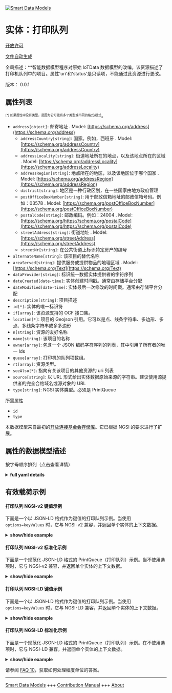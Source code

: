 <!-- 10-Header -->    
[![Smart Data Models](https://smartdatamodels.org/wp-content/uploads/2022/01/SmartDataModels_logo.png "Logo")](https://smartdatamodels.org)    
实体：打印队列    
=======<!-- /10-Header -->    
<!-- 15-License -->    
[开放许可](https://github.com/smart-data-models//dataModel.OCF/blob/master/PrintQueue/LICENSE.md)    
[文件自动生成](https://docs.google.com/presentation/d/e/2PACX-1vTs-Ng5dIAwkg91oTTUdt8ua7woBXhPnwavZ0FxgR8BsAI_Ek3C5q97Nd94HS8KhP-r_quD4H0fgyt3/pub?start=false&loop=false&delayms=3000#slide=id.gb715ace035_0_60)    
<!-- /15-License -->    
<!-- 20-Description -->    
全局描述：**智能数据模型程序对原始 IoTData 数据模型的改编。该资源描述了打印机队列中的项目。属性'uri'和'status'是只读项，不能通过此资源进行更改。    
版本： 0.0.1    
<!-- /20-Description -->    
<!-- 30-PropertiesList -->    
## 属性列表    
<sup><sub>[*] 如果属性中没有类型，是因为它可能有多个类型或不同的格式/模式</sub></sup>。    
- `address[object]`: 邮寄地址  . Model: [https://schema.org/address](https://schema.org/address)	- `addressCountry[string]`: 国家。例如，西班牙  . Model: [https://schema.org/addressCountry](https://schema.org/addressCountry)    
	- `addressLocality[string]`: 街道地址所在的地点，以及该地点所在的区域  . Model: [https://schema.org/addressLocality](https://schema.org/addressLocality)    
	- `addressRegion[string]`: 地点所在的地区，以及该地区位于哪个国家  . Model: [https://schema.org/addressRegion](https://schema.org/addressRegion)    
	- `district[string]`: 地区是一种行政区划，在一些国家由地方政府管理      
	- `postOfficeBoxNumber[string]`: 用于邮政信箱地址的邮政信箱号码。例如：03578  . Model: [https://schema.org/postOfficeBoxNumber](https://schema.org/postOfficeBoxNumber)    
	- `postalCode[string]`: 邮政编码。例如：24004  . Model: [https://schema.org/https://schema.org/postalCode](https://schema.org/https://schema.org/postalCode)    
	- `streetAddress[string]`: 街道地址  . Model: [https://schema.org/streetAddress](https://schema.org/streetAddress)    
	- `streetNr[string]`: 在公共街道上标识特定房产的编号      
- `alternateName[string]`: 该项目的替代名称  - `areaServed[string]`: 提供服务或提供物品的地理区域  . Model: [https://schema.org/Text](https://schema.org/Text)- `dataProvider[string]`: 标识统一数据实体提供者的字符序列  - `dateCreated[date-time]`: 实体创建时间戳。通常由存储平台分配  - `dateModified[date-time]`: 实体最后一次修改的时间戳。通常由存储平台分配  - `description[string]`: 项目描述  - `id[*]`: 实体的唯一标识符  - `if[array]`: 该资源支持的 OCF 接口集。  - `location[*]`: 项目的 Geojson 引用。它可以是点、线条字符串、多边形、多点、多线条字符串或多多边形  - `n[string]`: 资源的友好名称  - `name[string]`: 该项目的名称  - `owner[array]`: 包含一个 JSON 编码字符序列的列表，其中引用了所有者的唯一 Ids  - `queue[array]`: 打印机的队列项数组。  - `rt[array]`: 资源类型。  - `seeAlso[*]`: 指向有关该项目的其他资源的 uri 列表  - `source[string]`: 以 URL 形式给出实体数据原始来源的字符串。建议使用源提供者的完全合格域名或源对象的 URL  - `type[string]`: NGSI 实体类型。必须是 PrintQueue  <!-- /30-PropertiesList -->    
<!-- 35-RequiredProperties -->    
所需属性    
- `id`  - `type`  <!-- /35-RequiredProperties -->    
<!-- 40-RequiredProperties -->    
本数据模型来自最初的[开放连接基金会存储库](https://github.com/openconnectivityfoundation/IoTDataModels)。它已根据 NGSI 的要求进行了扩展。    
<!-- /40-RequiredProperties -->    
<!-- 50-DataModelHeader -->    
## 属性的数据模型描述    
按字母顺序排列（点击查看详情）    
<!-- /50-DataModelHeader -->    
<!-- 60-ModelYaml -->    
<details><summary><strong>full yaml details</strong></summary>      
```yaml    
PrintQueue:      
  description: Smart Data Models Program adaptation of the original IoTData data Models. This Resource describes the items in a Printer Queue. The Properties 'uri' and 'status' are read only items that cannot be changed through this resource.      
  properties:      
    address:      
      description: The mailing address      
      properties:      
        addressCountry:      
          description: 'The country. For example, Spain'      
          type: string      
          x-ngsi:      
            model: https://schema.org/addressCountry      
            type: Property      
        addressLocality:      
          description: 'The locality in which the street address is, and which is in the region'      
          type: string      
          x-ngsi:      
            model: https://schema.org/addressLocality      
            type: Property      
        addressRegion:      
          description: 'The region in which the locality is, and which is in the country'      
          type: string      
          x-ngsi:      
            model: https://schema.org/addressRegion      
            type: Property      
        district:      
          description: 'A district is a type of administrative division that, in some countries, is managed by the local government'      
          type: string      
          x-ngsi:      
            type: Property      
        postOfficeBoxNumber:      
          description: 'The post office box number for PO box addresses. For example, 03578'      
          type: string      
          x-ngsi:      
            model: https://schema.org/postOfficeBoxNumber      
            type: Property      
        postalCode:      
          description: 'The postal code. For example, 24004'      
          type: string      
          x-ngsi:      
            model: https://schema.org/https://schema.org/postalCode      
            type: Property      
        streetAddress:      
          description: The street address      
          type: string      
          x-ngsi:      
            model: https://schema.org/streetAddress      
            type: Property      
        streetNr:      
          description: Number identifying a specific property on a public street      
          type: string      
          x-ngsi:      
            type: Property      
      type: object      
      x-ngsi:      
        model: https://schema.org/address      
        type: Property      
    alternateName:      
      description: An alternative name for this item      
      type: string      
      x-ngsi:      
        type: Property      
    areaServed:      
      description: The geographic area where a service or offered item is provided      
      type: string      
      x-ngsi:      
        model: https://schema.org/Text      
        type: Property      
    dataProvider:      
      description: A sequence of characters identifying the provider of the harmonised data entity      
      type: string      
      x-ngsi:      
        type: Property      
    dateCreated:      
      description: Entity creation timestamp. This will usually be allocated by the storage platform      
      format: date-time      
      type: string      
      x-ngsi:      
        type: Property      
    dateModified:      
      description: Timestamp of the last modification of the entity. This will usually be allocated by the storage platform      
      format: date-time      
      type: string      
      x-ngsi:      
        type: Property      
    description:      
      description: A description of this item      
      type: string      
      x-ngsi:      
        type: Property      
    id:      
      anyOf:      
        - description: Identifier format of any NGSI entity      
          maxLength: 256      
          minLength: 1      
          pattern: ^[\w\-\.\{\}\$\+\*\[\]`|~^@!,:\\]+$      
          type: string      
          x-ngsi:      
            type: Property      
        - description: Identifier format of any NGSI entity      
          format: uri      
          type: string      
          x-ngsi:      
            type: Property      
      description: Unique identifier of the entity      
      x-ngsi:      
        type: Property      
    if:      
      description: The OCF Interface set supported by this Resource.      
      items:      
        enum:      
          - oic.if.r      
          - oic.if.baseline      
        type: string      
      minItems: 2      
      readOnly: true      
      type: array      
      uniqueItems: true      
      x-ngsi:      
        type: Property      
    location:      
      description: 'Geojson reference to the item. It can be Point, LineString, Polygon, MultiPoint, MultiLineString or MultiPolygon'      
      oneOf:      
        - description: Geojson reference to the item. Point      
          properties:      
            bbox:      
              items:      
                type: number      
              minItems: 4      
              type: array      
            coordinates:      
              items:      
                type: number      
              minItems: 2      
              type: array      
            type:      
              enum:      
                - Point      
              type: string      
          required:      
            - type      
            - coordinates      
          title: GeoJSON Point      
          type: object      
          x-ngsi:      
            type: GeoProperty      
        - description: Geojson reference to the item. LineString      
          properties:      
            bbox:      
              items:      
                type: number      
              minItems: 4      
              type: array      
            coordinates:      
              items:      
                items:      
                  type: number      
                minItems: 2      
                type: array      
              minItems: 2      
              type: array      
            type:      
              enum:      
                - LineString      
              type: string      
          required:      
            - type      
            - coordinates      
          title: GeoJSON LineString      
          type: object      
          x-ngsi:      
            type: GeoProperty      
        - description: Geojson reference to the item. Polygon      
          properties:      
            bbox:      
              items:      
                type: number      
              minItems: 4      
              type: array      
            coordinates:      
              items:      
                items:      
                  items:      
                    type: number      
                  minItems: 2      
                  type: array      
                minItems: 4      
                type: array      
              type: array      
            type:      
              enum:      
                - Polygon      
              type: string      
          required:      
            - type      
            - coordinates      
          title: GeoJSON Polygon      
          type: object      
          x-ngsi:      
            type: GeoProperty      
        - description: Geojson reference to the item. MultiPoint      
          properties:      
            bbox:      
              items:      
                type: number      
              minItems: 4      
              type: array      
            coordinates:      
              items:      
                items:      
                  type: number      
                minItems: 2      
                type: array      
              type: array      
            type:      
              enum:      
                - MultiPoint      
              type: string      
          required:      
            - type      
            - coordinates      
          title: GeoJSON MultiPoint      
          type: object      
          x-ngsi:      
            type: GeoProperty      
        - description: Geojson reference to the item. MultiLineString      
          properties:      
            bbox:      
              items:      
                type: number      
              minItems: 4      
              type: array      
            coordinates:      
              items:      
                items:      
                  items:      
                    type: number      
                  minItems: 2      
                  type: array      
                minItems: 2      
                type: array      
              type: array      
            type:      
              enum:      
                - MultiLineString      
              type: string      
          required:      
            - type      
            - coordinates      
          title: GeoJSON MultiLineString      
          type: object      
          x-ngsi:      
            type: GeoProperty      
        - description: Geojson reference to the item. MultiLineString      
          properties:      
            bbox:      
              items:      
                type: number      
              minItems: 4      
              type: array      
            coordinates:      
              items:      
                items:      
                  items:      
                    items:      
                      type: number      
                    minItems: 2      
                    type: array      
                  minItems: 4      
                  type: array      
                type: array      
              type: array      
            type:      
              enum:      
                - MultiPolygon      
              type: string      
          required:      
            - type      
            - coordinates      
          title: GeoJSON MultiPolygon      
          type: object      
          x-ngsi:      
            type: GeoProperty      
      x-ngsi:      
        type: GeoProperty      
    n:      
      description: Friendly name of the Resource      
      maxLength: 64      
      readOnly: true      
      type: string      
      x-ngsi:      
        type: Property      
    name:      
      description: The name of this item      
      type: string      
      x-ngsi:      
        type: Property      
    owner:      
      description: A List containing a JSON encoded sequence of characters referencing the unique Ids of the owner(s)      
      items:      
        anyOf:      
          - description: Identifier format of any NGSI entity      
            maxLength: 256      
            minLength: 1      
            pattern: ^[\w\-\.\{\}\$\+\*\[\]`|~^@!,:\\]+$      
            type: string      
            x-ngsi:      
              type: Property      
          - description: Identifier format of any NGSI entity      
            format: uri      
            type: string      
            x-ngsi:      
              type: Property      
        description: Unique identifier of the entity      
        x-ngsi:      
          type: Property      
      type: array      
      x-ngsi:      
        type: Property      
    queue:      
      description: The array of queue items for the printer.      
      items:      
        properties:      
          status:      
            description: The status of the queue item.      
            enum:      
              - Printing      
              - Pending      
              - Paused      
              - Error      
              - Unknown      
            readOnly: true      
            type: string      
          uri:      
            description: The uri of the queue item (i.e. the actual file).      
            format: uri      
            maxLength: 256      
            readOnly: true      
            type: string      
        required:      
          - uri      
          - status      
        type: object      
      readOnly: true      
      type: array      
      x-ngsi:      
        type: Property      
    rt:      
      description: The Resource Type.      
      items:      
        enum:      
          - oic.r.printer.queue      
        maxLength: 64      
        type: string      
      minItems: 1      
      readOnly: true      
      type: array      
      uniqueItems: true      
      x-ngsi:      
        type: Property      
    seeAlso:      
      description: list of uri pointing to additional resources about the item      
      oneOf:      
        - items:      
            format: uri      
            type: string      
          minItems: 1      
          type: array      
        - format: uri      
          type: string      
      x-ngsi:      
        type: Property      
    source:      
      description: 'A sequence of characters giving the original source of the entity data as a URL. Recommended to be the fully qualified domain name of the source provider, or the URL to the source object'      
      type: string      
      x-ngsi:      
        type: Property      
    type:      
      description: NGSI entity type. It has to be PrintQueue      
      enum:      
        - PrintQueue      
      type: string      
      x-ngsi:      
        type: Property      
  required:      
    - id      
    - type      
  type: object      
  x-derived-from: https://github.com/OpenInterConnect/IoTDataModels/blob/master/PrintQueueResURI.swagger.json      
  x-disclaimer: 'Redistribution and use in source and binary forms, with or without modification, are permitted  provided that the license conditions are met. Copyleft (c) 2022 Contributors to Smart Data Models Program'      
  x-license-url: https://github.com/smart-data-models/dataModel.OCF/blob/master/PrintQueue/LICENSE.md      
  x-model-schema: https://smart-data-models.github.io/dataModel.IoTDataModels/PrintQueue/schema.json      
  x-model-tags: OCF      
  x-version: 0.0.1      
```    
</details>      
<!-- /60-ModelYaml -->    
<!-- 70-MiddleNotes -->    
<!-- /70-MiddleNotes -->    
<!-- 80-Examples -->    
## 有效载荷示例    
#### 打印队列 NGSI-v2 键值示例    
下面是一个以 JSON-LD 格式作为键值的打印队列示例。当使用 `options=keyValues` 时，它与 NGSI-v2 兼容，并返回单个实体的上下文数据。    
<details><summary><strong>show/hide example</strong></summary>      
```json  
{  
  "id": "urn:ngsi-ld:PrintQueue:id:DSBY:69849407",  
  "dateCreated": "1977-04-13T01:13:50Z",  
  "dateModified": "2008-02-09T11:24:49Z",  
  "source": "Can wall board culture. Window benefit its wrong degree drop simply.",  
  "name": "City short sound big rest. Near evening beyond professional herself.",  
  "alternateName": "Sea perform require",  
  "description": "Bank interesting prot",  
  "dataProvider": "Summer reason word. Late animal bit able race method example member.",  
  "owner": [  
    "urn:ngsi-ld:PrintQueue:items:QLZW:77438571",  
    "urn:ngsi-ld:PrintQueue:items:UICK:43859697"  
  ],  
  "seeAlso": [  
    "urn:ngsi-ld:PrintQueue:items:YRUI:41497039"  
  ],  
  "location": {  
    "type": "Point",  
    "coordinates": [  
      81.4915515,  
      99.488164  
    ]  
  },  
  "address": {  
    "streetAddress": "Detail girl case provide responsibility area week. Institution sing century standard. Real however enjoy agent determine next doctor around.",  
    "addressLocality": "Bar soon set performance exactly ten try",  
    "addressRegion": "Poor natural some certain available. Far opportunity theory rise above purpose within baby. Business police art technology development both.",  
    "addressCountry": "Kitchen born",  
    "postalCode": "Bill one main. Almost type purp",  
    "postOfficeBoxNumber": "Throw stop hard arrive suffer also tend.",  
    "streetNr": "Indeed second travel late wo",  
    "district": "Feeling laugh news anything whole environmental. Interesting analysis better playe"  
  },  
  "areaServed": "Final draw feeling understand role Mr husband. Rise peace ser",  
  "rt": [  
    "oic.r.printer.queue"  
  ],  
  "queue": [  
    {  
      "status": "Unknown",  
      "uri": "urn:ngsi-ld:PrintQueue:uri:AHBT:92472595"  
    },  
    {  
      "status": "Pending",  
      "uri": "urn:ngsi-ld:PrintQueue:uri:SGIL:98471141"  
    }  
  ],  
  "n": "Emplo",  
  "if": [  
    "oic.if.baseline",  
    "oic.if.r"  
  ],  
  "type": "PrintQueue"  
}  
```  
</details>    
#### 打印队列 NGSI-v2 标准化示例    
下面是一个规范化 JSON-LD 格式的 PrintQueue（打印队列）示例。当不使用选项时，它与 NGSI-v2 兼容，并返回单个实体的上下文数据。    
<details><summary><strong>show/hide example</strong></summary>      
```json  
{  
  "id": "urn:ngsi-ld:PrintQueue:id:DSBY:69849407",  
  "dateCreated": {  
    "type": "DateTime",  
    "value": "1977-04-13T01:13:50Z"  
  },  
  "dateModified": {  
    "type": "DateTime",  
    "value": "2008-02-09T11:24:49Z"  
  },  
  "source": {  
    "type": "Text",  
    "value": "Can wall board culture. Window benefit its wrong degree drop simply."  
  },  
  "name": {  
    "type": "Text",  
    "value": "City short sound big rest. Near evening beyond professional herself."  
  },  
  "alternateName": {  
    "type": "Text",  
    "value": "Sea perform require"  
  },  
  "description": {  
    "type": "Text",  
    "value": "Bank interesting prot"  
  },  
  "dataProvider": {  
    "type": "Text",  
    "value": "Summer reason word. Late animal bit able race method example member."  
  },  
  "owner": {  
    "type": "StructuredValue",  
    "value": [  
      "urn:ngsi-ld:PrintQueue:items:QLZW:77438571",  
      "urn:ngsi-ld:PrintQueue:items:UICK:43859697"  
    ]  
  },  
  "seeAlso": {  
    "type": "StructuredValue",  
    "value": [  
      "urn:ngsi-ld:PrintQueue:items:YRUI:41497039"  
    ]  
  },  
  "location": {  
    "type": "geo:json",  
    "value": {  
      "type": "Point",  
      "coordinates": [  
        81.4915515,  
        99.488164  
      ]  
    }  
  },  
  "address": {  
    "type": "StructuredValue",  
    "value": {  
      "streetAddress": "Detail girl case provide responsibility area week. Institution sing century standard. Real however enjoy agent determine next doctor around.",  
      "addressLocality": "Bar soon set performance exactly ten try",  
      "addressRegion": "Poor natural some certain available. Far opportunity theory rise above purpose within baby. Business police art technology development both.",  
      "addressCountry": "Kitchen born",  
      "postalCode": "Bill one main. Almost type purp",  
      "postOfficeBoxNumber": "Throw stop hard arrive suffer also tend.",  
      "streetNr": "Indeed second travel late wo",  
      "district": "Feeling laugh news anything whole environmental. Interesting analysis better playe"  
    }  
  },  
  "areaServed": {  
    "type": "Text",  
    "value": "Final draw feeling understand role Mr husband. Rise peace ser"  
  },  
  "rt": {  
    "type": "StructuredValue",  
    "value": [  
      "oic.r.printer.queue"  
    ]  
  },  
  "queue": {  
    "type": "StructuredValue",  
    "value": [  
      {  
        "status": "Unknown",  
        "uri": "urn:ngsi-ld:PrintQueue:uri:AHBT:92472595"  
      },  
      {  
        "status": "Pending",  
        "uri": "urn:ngsi-ld:PrintQueue:uri:SGIL:98471141"  
      }  
    ]  
  },  
  "n": {  
    "type": "Text",  
    "value": "Emplo"  
  },  
  "if": {  
    "type": "StructuredValue",  
    "value": [  
      "oic.if.baseline",  
      "oic.if.r"  
    ]  
  },  
  "type": "PrintQueue"  
}  
```  
</details>    
#### 打印队列 NGSI-LD 键值示例    
下面是一个以 JSON-LD 格式作为键值的打印队列示例。当使用 `options=keyValues` 时，它与 NGSI-LD 兼容，并返回单个实体的上下文数据。    
<details><summary><strong>show/hide example</strong></summary>      
```json  
{  
  "id": "urn:ngsi-ld:PrintQueue:id:DSBY:69849407",  
  "dateCreated": "1977-04-13T01:13:50Z",  
  "dateModified": "2008-02-09T11:24:49Z",  
  "source": "Can wall board culture. Window benefit its wrong degree drop simply.",  
  "name": "City short sound big rest. Near evening beyond professional herself.",  
  "alternateName": "Sea perform require",  
  "description": "Bank interesting prot",  
  "dataProvider": "Summer reason word. Late animal bit able race method example member.",  
  "owner": [  
    "urn:ngsi-ld:PrintQueue:items:QLZW:77438571",  
    "urn:ngsi-ld:PrintQueue:items:UICK:43859697"  
  ],  
  "seeAlso": [  
    "urn:ngsi-ld:PrintQueue:items:YRUI:41497039"  
  ],  
  "location": {  
    "type": "Point",  
    "coordinates": [  
      81.4915515,  
      99.488164  
    ]  
  },  
  "address": {  
    "streetAddress": "Detail girl case provide responsibility area week. Institution sing century standard. Real however enjoy agent determine next doctor around.",  
    "addressLocality": "Bar soon set performance exactly ten try",  
    "addressRegion": "Poor natural some certain available. Far opportunity theory rise above purpose within baby. Business police art technology development both.",  
    "addressCountry": "Kitchen born",  
    "postalCode": "Bill one main. Almost type purp",  
    "postOfficeBoxNumber": "Throw stop hard arrive suffer also tend.",  
    "streetNr": "Indeed second travel late wo",  
    "district": "Feeling laugh news anything whole environmental. Interesting analysis better playe"  
  },  
  "areaServed": "Final draw feeling understand role Mr husband. Rise peace ser",  
  "rt": [  
    "oic.r.printer.queue"  
  ],  
  "queue": [  
    {  
      "status": "Unknown",  
      "uri": "urn:ngsi-ld:PrintQueue:uri:AHBT:92472595"  
    },  
    {  
      "status": "Pending",  
      "uri": "urn:ngsi-ld:PrintQueue:uri:SGIL:98471141"  
    }  
  ],  
  "n": "Emplo",  
  "if": [  
    "oic.if.baseline",  
    "oic.if.r"  
  ],  
  "type": "PrintQueue",  
  "@context": [  
    "https://smartdatamodels.org/context.jsonld"  
  ]  
}  
```  
</details>    
#### 打印队列 NGSI-LD 标准化示例    
下面是一个规范化 JSON-LD 格式的 PrintQueue（打印队列）示例。在不使用选项时，它与 NGSI-LD 兼容，并返回单个实体的上下文数据。    
<details><summary><strong>show/hide example</strong></summary>      
```json  
{  
    "id": "urn:ngsi-ld:PrintQueue:id:DSBY:69849407",  
    "dateCreated": {  
        "type": "Property",  
        "value": {  
            "@type": "DateTime",  
            "@value": "1977-04-13T01:13:50Z"  
        }  
    },  
    "dateModified": {  
        "type": "Property",  
        "value": {  
            "@type": "DateTime",  
            "@value": "2008-02-09T11:24:49Z"  
        }  
    },  
    "source": {  
        "type": "Property",  
        "value": "Can wall board culture. Window benefit its wrong degree drop simply."  
    },  
    "name": {  
        "type": "Property",  
        "value": "City short sound big rest. Near evening beyond professional herself."  
    },  
    "alternateName": {  
        "type": "Property",  
        "value": "Sea perform require"  
    },  
    "description": {  
        "type": "Property",  
        "value": "Bank interesting prot"  
    },  
    "dataProvider": {  
        "type": "Property",  
        "value": "Summer reason word. Late animal bit able race method example member."  
    },  
    "owner": {  
        "type": "Property",  
        "value": [  
            "urn:ngsi-ld:PrintQueue:items:QLZW:77438571",  
            "urn:ngsi-ld:PrintQueue:items:UICK:43859697"  
        ]  
    },  
    "seeAlso": {  
        "type": "Property",  
        "value": [  
            "urn:ngsi-ld:PrintQueue:items:YRUI:41497039"  
        ]  
    },  
    "location": {  
        "type": "GeoProperty",  
        "value": {  
            "type": "Point",  
            "coordinates": [  
                81.4915515,  
                99.488164  
            ]  
        }  
    },  
    "address": {  
        "type": "Property",  
        "value": {  
            "streetAddress": "Detail girl case provide responsibility area week. Institution sing century standard. Real however enjoy agent determine next doctor around.",  
            "addressLocality": "Bar soon set performance exactly ten try",  
            "addressRegion": "Poor natural some certain available. Far opportunity theory rise above purpose within baby. Business police art technology development both.",  
            "addressCountry": "Kitchen born",  
            "postalCode": "Bill one main. Almost type purp",  
            "postOfficeBoxNumber": "Throw stop hard arrive suffer also tend.",  
            "streetNr": "Indeed second travel late wo",  
            "district": "Feeling laugh news anything whole environmental. Interesting analysis better playe"  
        }  
    },  
    "areaServed": {  
        "type": "Property",  
        "value": "Final draw feeling understand role Mr husband. Rise peace ser"  
    },  
    "rt": {  
        "type": "Property",  
        "value": [  
            "oic.r.printer.queue"  
        ]  
    },  
    "queue": {  
        "type": "Property",  
        "value": [  
            {  
                "status": "Unknown",  
                "uri": "urn:ngsi-ld:PrintQueue:uri:AHBT:92472595"  
            },  
            {  
                "status": "Pending",  
                "uri": "urn:ngsi-ld:PrintQueue:uri:SGIL:98471141"  
            }  
        ]  
    },  
    "n": {  
        "type": "Property",  
        "value": "Emplo"  
    },  
    "if": {  
        "type": "Property",  
        "value": [  
            "oic.if.baseline",  
            "oic.if.r"  
        ]  
    },  
    "type": "PrintQueue",  
    "@context": [  
        "https://smartdatamodels.org/context.jsonld"  
    ]  
}  
```  
</details><!-- /80-Examples -->    
<!-- 90-FooterNotes -->    
<!-- /90-FooterNotes -->    
<!-- 95-Units -->    
请参阅 [FAQ 10](https://smartdatamodels.org/index.php/faqs/)，获取如何处理幅度单位的答案。    
<!-- /95-Units -->    
<!-- 97-LastFooter -->    
---    
[Smart Data Models](https://smartdatamodels.org) +++ [Contribution Manual](https://bit.ly/contribution_manual) +++ [About](https://bit.ly/Introduction_SDM)<!-- /97-LastFooter -->    
